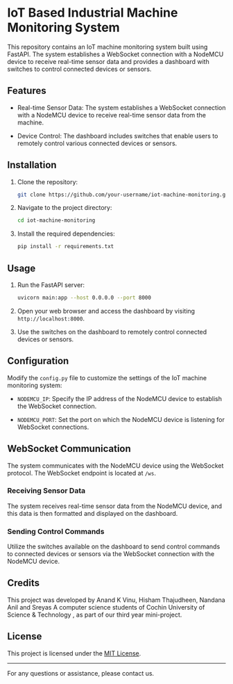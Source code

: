 # IoT Based Industrial Machine Monitoring System

This repository contains an IoT machine monitoring system built using FastAPI. The system establishes a WebSocket connection with a NodeMCU device to receive real-time sensor data and provides a dashboard with switches to control connected devices or sensors.

## Features

- Real-time Sensor Data: The system establishes a WebSocket connection with a NodeMCU device to receive real-time sensor data from the machine.

- Device Control: The dashboard includes switches that enable users to remotely control various connected devices or sensors.

## Installation

1. Clone the repository:

   ```bash
   git clone https://github.com/your-username/iot-machine-monitoring.git
   ```

2. Navigate to the project directory:

   ```bash
   cd iot-machine-monitoring
   ```

3. Install the required dependencies:

   ```bash
   pip install -r requirements.txt
   ```

## Usage

1. Run the FastAPI server:

   ```bash
   uvicorn main:app --host 0.0.0.0 --port 8000
   ```

2. Open your web browser and access the dashboard by visiting `http://localhost:8000`.

3. Use the switches on the dashboard to remotely control connected devices or sensors.

## Configuration

Modify the `config.py` file to customize the settings of the IoT machine monitoring system:

- `NODEMCU_IP`: Specify the IP address of the NodeMCU device to establish the WebSocket connection.

- `NODEMCU_PORT`: Set the port on which the NodeMCU device is listening for WebSocket connections.

## WebSocket Communication

The system communicates with the NodeMCU device using the WebSocket protocol. The WebSocket endpoint is located at `/ws`.

### Receiving Sensor Data

The system receives real-time sensor data from the NodeMCU device, and this data is then formatted and displayed on the dashboard.

### Sending Control Commands

Utilize the switches available on the dashboard to send control commands to connected devices or sensors via the WebSocket connection with the NodeMCU device.

## Credits

This project was developed by Anand K Vinu, Hisham Thajudheen, Nandana Anil and Sreyas A computer science students of Cochin University of Science & Technology , as part of our third year mini-project.

## License

This project is licensed under the [MIT License](LICENSE).

---

For any questions or assistance, please contact us.
